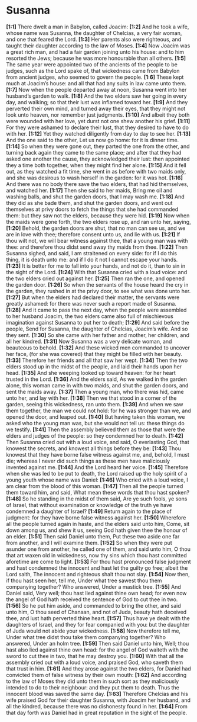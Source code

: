 # Susanna

**[1:1]** There dwelt a man in Babylon, called Joacim:
**[1:2]** And he took a wife, whose name was Susanna, the daughter of Chelcias, a very fair woman, and one that feared the Lord.
**[1:3]** Her parents also were righteous, and taught their daughter according to the law of Moses.
**[1:4]** Now Joacim was a great rich man, and had a fair garden joining unto his house: and to him resorted the Jews; because he was more honourable than all others.
**[1:5]** The same year were appointed two of the ancients of the people to be judges, such as the Lord spake of, that wickedness came from Babylon from ancient judges, who seemed to govern the people.
**[1:6]** These kept much at Joacim’s house: and all that had any suits in law came unto them.
**[1:7]** Now when the people departed away at noon, Susanna went into her husband’s garden to walk.
**[1:8]** And the two elders saw her going in every day, and walking; so that their lust was inflamed toward her.
**[1:9]** And they perverted their own mind, and turned away their eyes, that they might not look unto heaven, nor remember just judgments.
**[1:10]** And albeit they both were wounded with her love, yet durst not one shew another his grief.
**[1:11]** For they were ashamed to declare their lust, that they desired to have to do with her.
**[1:12]** Yet they watched diligently from day to day to see her.
**[1:13]** And the one said to the other, Let us now go home: for it is dinner time.
**[1:14]** So when they were gone out, they parted the one from the other, and turning back again they came to the same place; and after that they had asked one another the cause, they acknowledged their lust: then appointed they a time both together, when they might find her alone.
**[1:15]** And it fell out, as they watched a fit time, she went in as before with two maids only, and she was desirous to wash herself in the garden: for it was hot.
**[1:16]** And there was no body there save the two elders, that had hid themselves, and watched her.
**[1:17]** Then she said to her maids, Bring me oil and washing balls, and shut the garden doors, that I may wash me.
**[1:18]** And they did as she bade them, and shut the garden doors, and went out themselves at privy doors to fetch the things that she had commanded them: but they saw not the elders, because they were hid.
**[1:19]** Now when the maids were gone forth, the two elders rose up, and ran unto her, saying,
**[1:20]** Behold, the garden doors are shut, that no man can see us, and we are in love with thee; therefore consent unto us, and lie with us.
**[1:21]** If thou wilt not, we will bear witness against thee, that a young man was with thee: and therefore thou didst send away thy maids from thee.
**[1:22]** Then Susanna sighed, and said, I am straitened on every side: for if I do this thing, it is death unto me: and if I do it not I cannot escape your hands.
**[1:23]** It is better for me to fall into your hands, and not do it, than to sin in the sight of the Lord.
**[1:24]** With that Susanna cried with a loud voice: and the two elders cried out against her.
**[1:25]** Then ran the one, and opened the garden door.
**[1:26]** So when the servants of the house heard the cry in the garden, they rushed in at the privy door, to see what was done unto her.
**[1:27]** But when the elders had declared their matter, the servants were greatly ashamed: for there was never such a report made of Susanna.
**[1:28]** And it came to pass the next day, when the people were assembled to her husband Joacim, the two elders came also full of mischievous imagination against Susanna to put her to death;
**[1:29]** And said before the people, Send for Susanna, the daughter of Chelcias, Joacim’s wife. And so they sent.
**[1:30]** So she came with her father and mother, her children, and all her kindred.
**[1:31]** Now Susanna was a very delicate woman, and beauteous to behold.
**[1:32]** And these wicked men commanded to uncover her face, (for she was covered) that they might be filled with her beauty.
**[1:33]** Therefore her friends and all that saw her wept.
**[1:34]** Then the two elders stood up in the midst of the people, and laid their hands upon her head.
**[1:35]** And she weeping looked up toward heaven: for her heart trusted in the Lord.
**[1:36]** And the elders said, As we walked in the garden alone, this woman came in with two maids, and shut the garden doors, and sent the maids away.
**[1:37]** Then a young man, who there was hid, came unto her, and lay with her.
**[1:38]** Then we that stood in a corner of the garden, seeing this wickedness, ran unto them.
**[1:39]** And when we saw them together, the man we could not hold: for he was stronger than we, and opened the door, and leaped out.
**[1:40]** But having taken this woman, we asked who the young man was, but she would not tell us: these things do we testify.
**[1:41]** Then the assembly believed them as those that were the elders and judges of the people: so they condemned her to death.
**[1:42]** Then Susanna cried out with a loud voice, and said, O everlasting God, that knowest the secrets, and knowest all things before they be:
**[1:43]** Thou knowest that they have borne false witness against me, and, behold, I must die; whereas I never did such things as these men have maliciously invented against me.
**[1:44]** And the Lord heard her voice.
**[1:45]** Therefore when she was led to be put to death, the Lord raised up the holy spirit of a young youth whose name was Daniel:
**[1:46]** Who cried with a loud voice, I am clear from the blood of this woman.
**[1:47]** Then all the people turned them toward him, and said, What mean these words that thou hast spoken?
**[1:48]** So he standing in the midst of them said, Are ye such fools, ye sons of Israel, that without examination or knowledge of the truth ye have condemned a daughter of Israel?
**[1:49]** Return again to the place of judgment: for they have borne false witness against her.
**[1:50]** Wherefore all the people turned again in haste, and the elders said unto him, Come, sit down among us, and shew it us, seeing God hath given thee the honour of an elder.
**[1:51]** Then said Daniel unto them, Put these two aside one far from another, and I will examine them.
**[1:52]** So when they were put asunder one from another, he called one of them, and said unto him, O thou that art waxen old in wickedness, now thy sins which thou hast committed aforetime are come to light.
**[1:53]** For thou hast pronounced false judgment and hast condemned the innocent and hast let the guilty go free; albeit the Lord saith, The innocent and righteous shalt thou not slay.
**[1:54]** Now then, if thou hast seen her, tell me, Under what tree sawest thou them companying together? Who answered, Under a mastick tree.
**[1:55]** And Daniel said, Very well; thou hast lied against thine own head; for even now the angel of God hath received the sentence of God to cut thee in two.
**[1:56]** So he put him aside, and commanded to bring the other, and said unto him, O thou seed of Chanaan, and not of Juda, beauty hath deceived thee, and lust hath perverted thine heart.
**[1:57]** Thus have ye dealt with the daughters of Israel, and they for fear companied with you: but the daughter of Juda would not abide your wickedness.
**[1:58]** Now therefore tell me, Under what tree didst thou take them companying together? Who answered, Under an holm tree.
**[1:59]** Then said Daniel unto him, Well; thou hast also lied against thine own head: for the angel of God waiteth with the sword to cut thee in two, that he may destroy you.
**[1:60]** With that all the assembly cried out with a loud voice, and praised God, who saveth them that trust in him.
**[1:61]** And they arose against the two elders, for Daniel had convicted them of false witness by their own mouth:
**[1:62]** And according to the law of Moses they did unto them in such sort as they maliciously intended to do to their neighbour: and they put them to death. Thus the innocent blood was saved the same day.
**[1:63]** Therefore Chelcias and his wife praised God for their daughter Susanna, with Joacim her husband, and all the kindred, because there was no dishonesty found in her.
**[1:64]** From that day forth was Daniel had in great reputation in the sight of the people.
